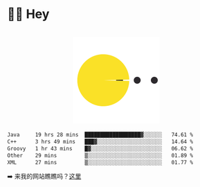 
# 👋🏻 Hey
<div align="center">
	<br>
	<img src="https://raw.githubusercontent.com/Aniket965/Aniket965/master/pacman.svg?sanitize=true" width="200" height="200">
	<br>
</div>

<!--START_SECTION:waka-->
```text
Java     19 hrs 28 mins  ██████████████████▓░░░░░░   74.61 % 
C++      3 hrs 49 mins   ███▓░░░░░░░░░░░░░░░░░░░░░   14.64 % 
Groovy   1 hr 43 mins    █▓░░░░░░░░░░░░░░░░░░░░░░░   06.62 % 
Other    29 mins         ▒░░░░░░░░░░░░░░░░░░░░░░░░   01.89 % 
XML      27 mins         ▒░░░░░░░░░░░░░░░░░░░░░░░░   01.77 % 
```
<!--END_SECTION:waka-->

 ➡️  来我的网站瞧瞧吗？[这里](https://www.shaolongfei.com)
